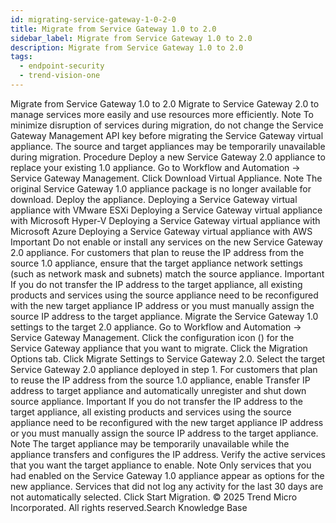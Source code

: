 ```yaml
---
id: migrating-service-gateway-1-0-2-0
title: Migrate from Service Gateway 1.0 to 2.0
sidebar_label: Migrate from Service Gateway 1.0 to 2.0
description: Migrate from Service Gateway 1.0 to 2.0
tags:
  - endpoint-security
  - trend-vision-one
---
```


 Migrate from Service Gateway 1.0 to 2.0 Migrate to Service Gateway 2.0 to manage services more easily and use resources more efficiently. Note To minimize disruption of services during migration, do not change the Service Gateway Management API key before migrating the Service Gateway virtual appliance. The source and target appliances may be temporarily unavailable during migration. Procedure Deploy a new Service Gateway 2.0 appliance to replace your existing 1.0 appliance. Go to Workflow and Automation → Service Gateway Management. Click Download Virtual Appliance. Note The original Service Gateway 1.0 appliance package is no longer available for download. Deploy the appliance. Deploying a Service Gateway virtual appliance with VMware ESXi Deploying a Service Gateway virtual appliance with Microsoft Hyper-V Deploying a Service Gateway virtual appliance with Microsoft Azure Deploying a Service Gateway virtual appliance with AWS Important Do not enable or install any services on the new Service Gateway 2.0 appliance. For customers that plan to reuse the IP address from the source 1.0 appliance, ensure that the target appliance network settings (such as network mask and subnets) match the source appliance. Important If you do not transfer the IP address to the target appliance, all existing products and services using the source appliance need to be reconfigured with the new target appliance IP address or you must manually assign the source IP address to the target appliance. Migrate the Service Gateway 1.0 settings to the target 2.0 appliance. Go to Workflow and Automation → Service Gateway Management. Click the configuration icon () for the Service Gateway appliance that you want to migrate. Click the Migration Options tab. Click Migrate Settings to Service Gateway 2.0. Select the target Service Gateway 2.0 appliance deployed in step 1. For customers that plan to reuse the IP address from the source 1.0 appliance, enable Transfer IP address to target appliance and automatically unregister and shut down source appliance. Important If you do not transfer the IP address to the target appliance, all existing products and services using the source appliance need to be reconfigured with the new target appliance IP address or you must manually assign the source IP address to the target appliance. Note The target appliance may be temporarily unavailable while the appliance transfers and configures the IP address. Verify the active services that you want the target appliance to enable. Note Only services that you had enabled on the Service Gateway 1.0 appliance appear as options for the new appliance. Services that did not log any activity for the last 30 days are not automatically selected. Click Start Migration. © 2025 Trend Micro Incorporated. All rights reserved.Search Knowledge Base